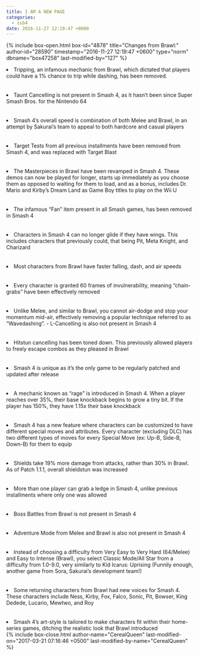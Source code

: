 ```yaml
---
title: I AM A NEW PAGE
categories:
  - ssb4
date: 2016-11-27 12:19:47 +0600
---
```

{% include box-open.html box-id="4878" title="Changes from Brawl:" author-id="28590" timestamp="2016-11-27 12:19:47 +0600" type="norm" dbname="box47258" last-modified-by="127" %}
<li>Tripping, an infamous mechanic from Brawl, which dictated that players could have a 1% chance to trip while dashing, has been removed.</li>
<br /><br />
<li>Taunt Cancelling is not present in Smash 4, as it hasn’t been since Super Smash Bros. for the Nintendo 64</li>
<br /><br />

<li>Smash 4’s overall speed is combination of both Melee and Brawl, in an attempt by Sakurai’s team to appeal to both hardcore and casual players</li>
<br /><br />

<li>Target Tests from all previous installments have been removed from Smash 4, and was replaced with Target Blast</li>
<br /><br />

<li>The Masterpieces in Brawl have been revamped in Smash 4. These demos can now be played for longer, starts up immediately as you choose them as opposed to waiting for them to load, and as a bonus, includes Dr. Mario and Kirby’s Dream Land as Game Boy titles to play on the Wii U</li>
<br /><br />

<li>The infamous “Fan” item present in all Smash games, has been removed in Smash 4</li>
<br /><br />

<li>Characters in Smash 4 can no longer glide if they have wings. This includes characters that previously could, that being Pit, Meta Knight, and Charizard</li>
<br /><br />

<li>Most characters from Brawl have faster falling, dash, and air speeds</li>
<br /><br />

<li>Every character is granted 60 frames of invulnerability, meaning “chain-grabs” have been effectively removed</li>
<br /><br />

<li>Unlike Melee, and similar to Brawl, you cannot air-dodge and stop your momentum mid-air, effectively removing a popular technique referred to as “Wavedashing”.
	- L-Cancelling is also not present in Smash 4</li>
<br /><br />

<li>Hitstun cancelling has been toned down. This previously allowed players to freely escape combos as they pleased in Brawl</li>
<br /><br />

<li>Smash 4 is unique as it’s the only game to be regularly patched and updated after release</li>
<br /><br />

<li>A mechanic known as “rage” is introduced in Smash 4. When a player reaches over 35%, their base knockback begins to grow a tiny bit. If the player has 150%, they have 1.15x their base knockback</li>
<br /><br />

<li>Smash 4 has a new feature where characters can be customized to have different special moves and attributes. Every character (excluding DLC) has two different types of moves for every Special Move (ex: Up-B, Side-B, Down-B) for them to equip</li>
<br /><br />

<li>Shields take 19% more damage from attacks, rather than 30% in Brawl. As of Patch 1.1.1, overall shieldstun was increased</li>
<br /><br />

<li>More than one player can grab a ledge in Smash 4, unlike previous installments where only one was allowed</li>
<br /><br />

<li>Boss Battles from Brawl is not present in Smash 4</li>
<br /><br />

<li>Adventure Mode from Melee and Brawl is also not present in Smash 4</li>
<br /><br />

<li>Instead of choosing a difficulty from Very Easy to Very Hard (64/Melee) and Easy to Intense (Brawl), you select Classic Mode/All Star from a difficulty from 1.0-9.0, very similarly to Kid Icarus: Uprising (Funnily enough, another game from Sora, Sakurai’s development team!)</li>
<br /><br />

<li>Some returning characters from Brawl had new voices for Smash 4. These characters include Ness, Kirby, Fox, Falco, Sonic, Pit, Bowser, King Dedede, Lucario, Mewtwo, and Roy</li>
<br /><br />

<li>Smash 4’s art-style is tailored to make characters fit within their home-series games, ditching the realistic look that Brawl introduced</li>
{% include box-close.html author-name="CerealQueen" last-modified-on="2017-03-21 07:16:46 +0500" last-modified-by-name="CerealQueen" %}
